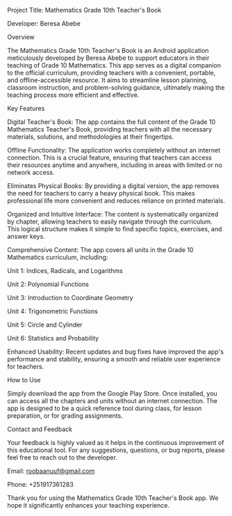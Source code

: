 Project Title: Mathematics Grade 10th Teacher's Book

Developer: Beresa Abebe

Overview

The Mathematics Grade 10th Teacher's Book is an Android application meticulously developed by Beresa Abebe to support educators in their teaching of Grade 10 Mathematics. This app serves as a digital companion to the official curriculum, providing teachers with a convenient, portable, and offline-accessible resource. It aims to streamline lesson planning, classroom instruction, and problem-solving guidance, ultimately making the teaching process more efficient and effective.

Key Features

Digital Teacher's Book: The app contains the full content of the Grade 10 Mathematics Teacher's Book, providing teachers with all the necessary materials, solutions, and methodologies at their fingertips.

Offline Functionality: The application works completely without an internet connection. This is a crucial feature, ensuring that teachers can access their resources anytime and anywhere, including in areas with limited or no network access.

Eliminates Physical Books: By providing a digital version, the app removes the need for teachers to carry a heavy physical book. This makes professional life more convenient and reduces reliance on printed materials.

Organized and Intuitive Interface: The content is systematically organized by chapter, allowing teachers to easily navigate through the curriculum. This logical structure makes it simple to find specific topics, exercises, and answer keys.

Comprehensive Content: The app covers all units in the Grade 10 Mathematics curriculum, including:

Unit 1: Indices, Radicals, and Logarithms

Unit 2: Polynomial Functions

Unit 3: Introduction to Coordinate Geometry

Unit 4: Trigonometric Functions

Unit 5: Circle and Cylinder

Unit 6: Statistics and Probability

Enhanced Usability: Recent updates and bug fixes have improved the app's performance and stability, ensuring a smooth and reliable user experience for teachers.

How to Use

Simply download the app from the Google Play Store. Once installed, you can access all the chapters and units without an internet connection. The app is designed to be a quick reference tool during class, for lesson preparation, or for grading assignments.

Contact and Feedback

Your feedback is highly valued as it helps in the continuous improvement of this educational tool. For any suggestions, questions, or bug reports, please feel free to reach out to the developer.

Email: roobaanuuf@gmail.com

Phone: +251917361283

Thank you for using the Mathematics Grade 10th Teacher's Book app. We hope it significantly enhances your teaching experience.
